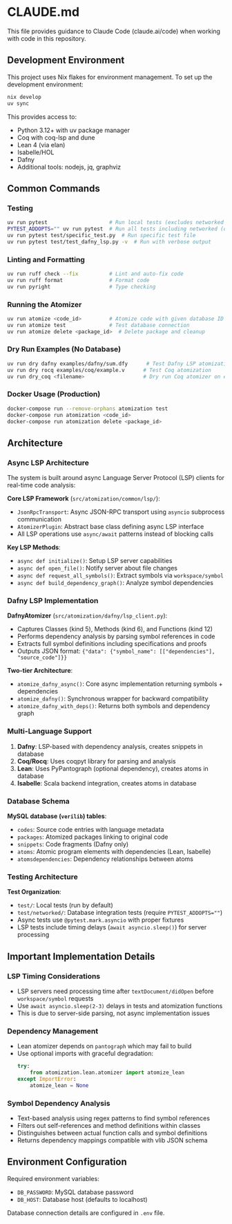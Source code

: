 # CLAUDE.md

This file provides guidance to Claude Code (claude.ai/code) when working with code in this repository.

## Development Environment

This project uses Nix flakes for environment management. To set up the development environment:

```bash
nix develop
uv sync
```

This provides access to:

- Python 3.12+ with uv package manager
- Coq with coq-lsp and dune
- Lean 4 (via elan)
- Isabelle/HOL
- Dafny
- Additional tools: nodejs, jq, graphviz

## Common Commands

### Testing

```bash
uv run pytest                    # Run local tests (excludes networked tests)
PYTEST_ADDOPTS="" uv run pytest  # Run all tests including networked (on server)
uv run pytest test/specific_test.py  # Run specific test file
uv run pytest test/test_dafny_lsp.py -v  # Run with verbose output
```

### Linting and Formatting

```bash
uv run ruff check --fix          # Lint and auto-fix code
uv run ruff format               # Format code
uv run pyright                   # Type checking
```

### Running the Atomizer

```bash
uv run atomize <code_id>         # Atomize code with given database ID
uv run atomize test              # Test database connection
uv run atomize delete <package_id>  # Delete package and cleanup
```

### Dry Run Examples (No Database)

```bash
uv run dry dafny examples/dafny/sum.dfy      # Test Dafny LSP atomization
uv run dry rocq examples/coq/example.v      # Test Coq atomization
uv run dry_coq <filename>                   # Dry run Coq atomizer on examples/coq/<filename>.v
```

### Docker Usage (Production)

```bash
docker-compose run --remove-orphans atomization test
docker-compose run atomization <code_id>
docker-compose run atomization delete <package_id>
```

## Architecture

### Async LSP Architecture

The system is built around async Language Server Protocol (LSP) clients for real-time code analysis:

**Core LSP Framework** (`src/atomization/common/lsp/`):

- `JsonRpcTransport`: Async JSON-RPC transport using `asyncio` subprocess communication
- `AtomizerPlugin`: Abstract base class defining async LSP interface
- All LSP operations use `async/await` patterns instead of blocking calls

**Key LSP Methods**:

- `async def initialize()`: Setup LSP server capabilities
- `async def open_file()`: Notify server about file changes
- `async def request_all_symbols()`: Extract symbols via `workspace/symbol`
- `async def build_dependency_graph()`: Analyze symbol dependencies

### Dafny LSP Implementation

**DafnyAtomizer** (`src/atomization/dafny/lsp_client.py`):

- Captures Classes (kind 5), Methods (kind 6), and Functions (kind 12)
- Performs dependency analysis by parsing symbol references in code
- Extracts full symbol definitions including specifications and proofs
- Outputs JSON format: `{"data": {"symbol_name": [["dependencies"], "source_code"]}}`

**Two-tier Architecture**:

- `atomize_dafny_async()`: Core async implementation returning symbols + dependencies
- `atomize_dafny()`: Synchronous wrapper for backward compatibility
- `atomize_dafny_with_deps()`: Returns both symbols and dependency graph

### Multi-Language Support

1. **Dafny**: LSP-based with dependency analysis, creates snippets in database
2. **Coq/Rocq**: Uses coqpyt library for parsing and analysis
3. **Lean**: Uses PyPantograph (optional dependency), creates atoms in database
4. **Isabelle**: Scala backend integration, creates atoms in database

### Database Schema

**MySQL database (`verilib`) tables**:

- `codes`: Source code entries with language metadata
- `packages`: Atomized packages linking to original code
- `snippets`: Code fragments (Dafny only)
- `atoms`: Atomic program elements with dependencies (Lean, Isabelle)
- `atomsdependencies`: Dependency relationships between atoms

### Testing Architecture

**Test Organization**:

- `test/`: Local tests (run by default)
- `test/networked/`: Database integration tests (require `PYTEST_ADDOPTS=""`)
- Async tests use `@pytest.mark.asyncio` with proper fixtures
- LSP tests include timing delays (`await asyncio.sleep()`) for server processing

## Important Implementation Details

### LSP Timing Considerations

- LSP servers need processing time after `textDocument/didOpen` before `workspace/symbol` requests
- Use `await asyncio.sleep(2-3)` delays in tests and atomization functions
- This is due to server-side parsing, not async implementation issues

### Dependency Management

- Lean atomizer depends on `pantograph` which may fail to build
- Use optional imports with graceful degradation:
  ```python
  try:
      from atomization.lean.atomizer import atomize_lean
  except ImportError:
      atomize_lean = None
  ```

### Symbol Dependency Analysis

- Text-based analysis using regex patterns to find symbol references
- Filters out self-references and method definitions within classes
- Distinguishes between actual function calls and symbol definitions
- Returns dependency mappings compatible with vlib JSON schema

## Environment Configuration

Required environment variables:

- `DB_PASSWORD`: MySQL database password
- `DB_HOST`: Database host (defaults to localhost)

Database connection details are configured in `.env` file.
